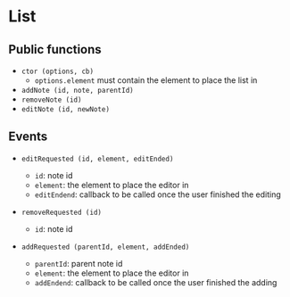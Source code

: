 # List


## Public functions

* `ctor (options, cb)`
  * `options.element` must contain the element to place the list in
* `addNote (id, note, parentId)`
* `removeNote (id)`
* `editNote (id, newNote)`


## Events

* `editRequested (id, element, editEnded)`
  * `id`: note id
  * `element`: the element to place the editor in
  * `editEndend`: callback to be called once the user finished the editing

* `removeRequested (id)`
  * `id`: note id

* `addRequested (parentId, element, addEnded)`
  * `parentId`: parent note id
  * `element`: the element to place the editor in
  * `addEndend`: callback to be called once the user finished the adding
